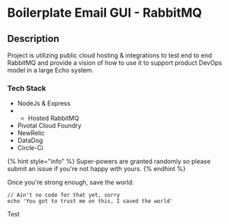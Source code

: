 # Boilerplate Email GUI - RabbitMQ

## Description

Project is utilizing public cloud hosting & integrations to test end to end RabbitMQ and provide a vision of how to use it to support product DevOps model in a large Echo system.

### Tech Stack

* NodeJs & Express
* * Hosted RabbitMQ
* Pivotal Cloud Foundry
* NewRelic
* DataDog
* Circle-Ci





{% hint style="info" %}
 Super-powers are granted randomly so please submit an issue if you're not happy with yours.
{% endhint %}

Once you're strong enough, save the world:

```
// Ain't no code for that yet, sorry
echo 'You got to trust me on this, I saved the world'
```

Test

